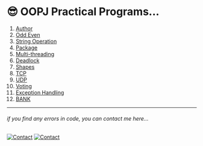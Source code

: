  # 😎 OOPJ Practical Programs...
<!-- 
##### 🗒️ Note :-
- if you are using a Mobile📱, then click on "View code" above to see the code.
--- -->
1. [Author](01/Main.java)
2. [Odd Even](02/)
3. [String Operation](03/Main.java)
4. [Package](04/)
5. [Multi-threading](05/Main.java)
6. [Deadlock](06/Deadlock.java)
7. [Shapes](07/Main.java)
8. [TCP](08/)
9. [UDP](09/)
10. [Voting](10/Main.java)
11. [Exception Handling](11/Main.java)
12. [BANK](/Extra/Bank/)


---

###### _if you find any errors in code, you can contact me here..._
[![Contact](https://img.shields.io/badge/chat-2d2f2e?style=for-the-badge&logo=whatsapp)](https://api.whatsapp.com/send?phone=919723430561&text=Hi)
[![Contact](https://img.shields.io/badge/Instagram-2d2f2e?style=for-the-badge&logo=instagram)](https://instagram.com/jay__s__p)